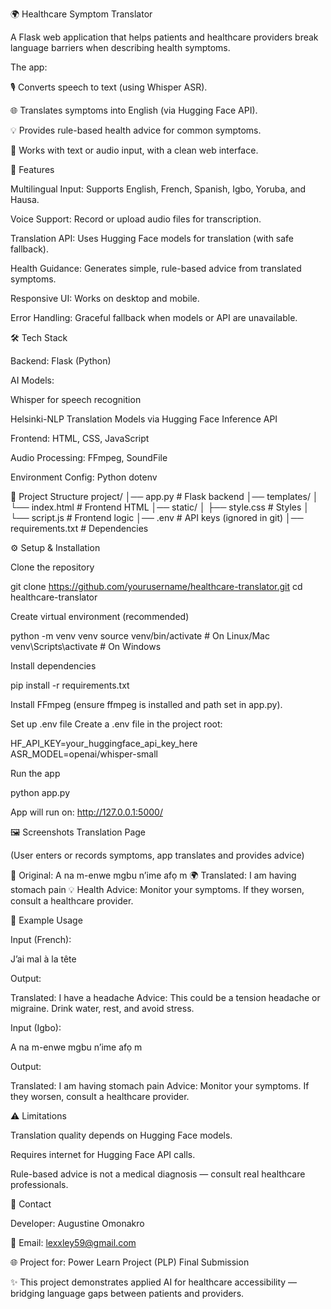 🌍 Healthcare Symptom Translator

A Flask web application that helps patients and healthcare providers break language barriers when describing health symptoms.

The app:

🎙️ Converts speech to text (using Whisper ASR).

🌐 Translates symptoms into English (via Hugging Face API).

💡 Provides rule-based health advice for common symptoms.

📱 Works with text or audio input, with a clean web interface.

🚀 Features

Multilingual Input: Supports English, French, Spanish, Igbo, Yoruba, and Hausa.

Voice Support: Record or upload audio files for transcription.

Translation API: Uses Hugging Face models for translation (with safe fallback).

Health Guidance: Generates simple, rule-based advice from translated symptoms.

Responsive UI: Works on desktop and mobile.

Error Handling: Graceful fallback when models or API are unavailable.

🛠️ Tech Stack

Backend: Flask (Python)

AI Models:

Whisper
 for speech recognition

Helsinki-NLP Translation Models
 via Hugging Face Inference API

Frontend: HTML, CSS, JavaScript

Audio Processing: FFmpeg, SoundFile

Environment Config: Python dotenv

📂 Project Structure
project/
│── app.py              # Flask backend
│── templates/
│   └── index.html      # Frontend HTML
│── static/
│   ├── style.css       # Styles
│   └── script.js       # Frontend logic
│── .env                # API keys (ignored in git)
│── requirements.txt    # Dependencies

⚙️ Setup & Installation

Clone the repository

git clone https://github.com/yourusername/healthcare-translator.git
cd healthcare-translator


Create virtual environment (recommended)

python -m venv venv
source venv/bin/activate   # On Linux/Mac
venv\Scripts\activate      # On Windows


Install dependencies

pip install -r requirements.txt


Install FFmpeg (ensure ffmpeg is installed and path set in app.py).

Set up .env file
Create a .env file in the project root:

HF_API_KEY=your_huggingface_api_key_here
ASR_MODEL=openai/whisper-small


Run the app

python app.py


App will run on: http://127.0.0.1:5000/

🖼️ Screenshots
Translation Page

(User enters or records symptoms, app translates and provides advice)

📝 Original: A na m-enwe mgbu n’ime afọ m
🌍 Translated: I am having stomach pain
💡 Health Advice: Monitor your symptoms. If they worsen, consult a healthcare provider.

🧪 Example Usage

Input (French):

J’ai mal à la tête


Output:

Translated: I have a headache
Advice: This could be a tension headache or migraine. Drink water, rest, and avoid stress.


Input (Igbo):

A na m-enwe mgbu n’ime afọ m


Output:

Translated: I am having stomach pain
Advice: Monitor your symptoms. If they worsen, consult a healthcare provider.

⚠️ Limitations

Translation quality depends on Hugging Face models.

Requires internet for Hugging Face API calls.

Rule-based advice is not a medical diagnosis — consult real healthcare professionals.

📧 Contact

Developer: Augustine Omonakro

📩 Email: lexxley59@gmail.com

🌐 Project for: Power Learn Project (PLP) Final Submission

✨ This project demonstrates applied AI for healthcare accessibility — bridging language gaps between patients and providers.